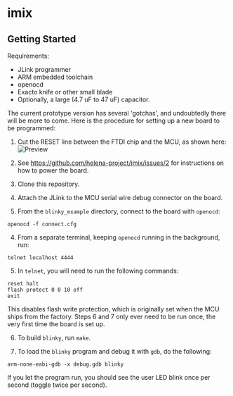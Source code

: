 # imix

## Getting Started

Requirements: 
- JLink programmer 
- ARM embedded toolchain
- openocd
- Exacto knife or other small blade
- Optionally, a large (4.7 uF to 47 uF) capacitor.

The current prototype version has several 'gotchas', and undoubtedly there will be more to come.
Here is the procedure for setting up a new board to be programmed:

1. Cut the RESET line between the FTDI chip and the MCU, as shown here:
![Preview](https://github.com/helena-project/imix/blob/master/cut_reset.png)

2. See https://github.com/helena-project/imix/issues/2 for instructions on how to power the board.

3. Clone this repository. 
4. Attach the JLink to the MCU serial wire debug connector on the board.
4. From the `blinky_example` directory, connect to the board with `openocd`:
  ```
  openocd -f connect.cfg
  ```

4. From a separate terminal, keeping `openocd` running in the background, run:
  ```
  telnet localhost 4444
  ```

5. In `telnet`, you will need to run the following commands:
  ```
  reset halt
  flash protect 0 0 10 off
  exit
  ```
  This disables flash write protection, which is originally set when the MCU ships from the factory. Steps 6 and 7 only ever need to be run once, the very first time the board is set up.

6. To build `blinky`, run `make`.

6. To load the `blinky` program and debug it with `gdb`, do the following:
  ```
  arm-none-eabi-gdb -x debug.gdb blinky
  ```

If you let the program run, you should see the user LED blink once per second (toggle twice per second).
